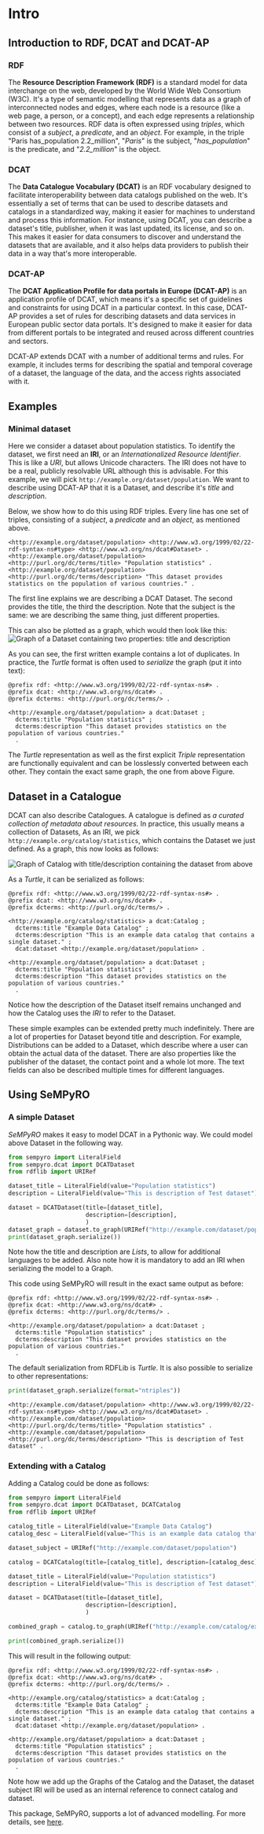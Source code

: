 # Intro

## Introduction to RDF, DCAT and DCAT-AP

### RDF

The **Resource Description Framework (RDF)** is a standard model for data interchange on the web,
developed by the World Wide Web Consortium (W3C). It's a type of semantic modelling that represents
data as a graph of interconnected nodes and edges, where each node is a resource (like a web page, a
person, or a concept), and each edge represents a relationship between two resources. RDF data is
often expressed using *triples*, which consist of a *subject*, a *predicate*, and an *object*.
For example, in the triple "Paris has_population 2.2_million", "*Paris*" is the subject,
"*has_population*" is the predicate, and "*2.2_million*" is the object.

### DCAT

The **Data Catalogue Vocabulary (DCAT)** is an RDF vocabulary designed to facilitate
interoperability between data catalogs published on the web. It's essentially a set of terms that
can be used to describe datasets and catalogs in a standardized way, making it easier for machines
to understand and process this information. For instance, using DCAT, you can describe a dataset's
title, publisher, when it was last updated, its license, and so on. This makes it easier for data
consumers to discover and understand the datasets that are available, and it also helps data
providers to publish their data in a way that's more interoperable.

### DCAT-AP

The **DCAT Application Profile for data portals in Europe (DCAT-AP)** is an application profile of
DCAT, which means it's a specific set of guidelines and constraints for using DCAT in a particular
context. In this case, DCAT-AP provides a set of rules for describing datasets and data services in
European public sector data portals. It's designed to make it easier for data from different portals
to be integrated and reused across different countries and sectors.

DCAT-AP extends DCAT with a number of additional terms and rules. For example, it includes terms for
describing the spatial and temporal coverage of a dataset, the language of the data, and the access
rights associated with it.

## Examples

### Minimal dataset

Here we consider a dataset about population statistics. To identify the dataset, we first need an
 **IRI**, or an *Internationalized Resource Identifier*. This is like a *URI*, but allows Unicode characters.
 The IRI does not have to be a real, publicly resolvable URL although this is advisable. For this
 example, we will pick `http://example.org/dataset/population`. We want to describe using DCAT-AP
 that it is a Dataset, and describe it's *title* and *description*.

 Below, we show how to do this using RDF triples. Every line has one set of triples, consisting of a
 *subject*, a *predicate* and an *object*, as mentioned above.

```nt
<http://example.org/dataset/population> <http://www.w3.org/1999/02/22-rdf-syntax-ns#type> <http://www.w3.org/ns/dcat#Dataset> .
<http://example.org/dataset/population> <http://purl.org/dc/terms/title> "Population statistics" .
<http://example.org/dataset/population> <http://purl.org/dc/terms/description> "This dataset provides statistics on the population of various countries." .
```

The first line explains we are describing a DCAT Dataset. The second provides the title, the third
the description. Note that the subject is the same: we are describing the same thing, just different
properties.

This can also be plotted as a graph, which would then look like this:
![Graph of a Dataset containing two properties: title and description](imgs/minimal_dataset.png)

As you can see, the first written example contains a lot of duplicates. In practice, the *Turtle*
format is often used to *serialize* the graph (put it into text):

```turtle
@prefix rdf: <http://www.w3.org/1999/02/22-rdf-syntax-ns#> .
@prefix dcat: <http://www.w3.org/ns/dcat#> .
@prefix dcterms: <http://purl.org/dc/terms/> .

<http://example.org/dataset/population> a dcat:Dataset ;
  dcterms:title "Population statistics" ;
  dcterms:description "This dataset provides statistics on the population of various countries."
  .
```

The *Turtle* representation as well as the first explicit *Triple* representation are functionally
equivalent and can be losslessly converted between each other. They contain the exact same graph,
the one from above Figure.

## Dataset in a Catalogue

DCAT can also describe Catalogues. A catalogue is defined as *a curated collection of metadata about
resources*. In practice, this usually means a collection of Datasets, As an IRI, we pick
`http://example.org/catalog/statistics`, which contains the Dataset we just defined. As a graph,
this now looks as follows:

![Graph of Catalog with title/description containing the dataset from above](imgs/minimal_catalog.png)

As a *Turtle*, it can be serialized as follows:

```turtle
@prefix rdf: <http://www.w3.org/1999/02/22-rdf-syntax-ns#> .
@prefix dcat: <http://www.w3.org/ns/dcat#> .
@prefix dcterms: <http://purl.org/dc/terms/> .

<http://example.org/catalog/statistics> a dcat:Catalog ;
  dcterms:title "Example Data Catalog" ;
  dcterms:description "This is an example data catalog that contains a single dataset." ;
  dcat:dataset <http://example.org/dataset/population> .

<http://example.org/dataset/population> a dcat:Dataset ;
  dcterms:title "Population statistics" ;
  dcterms:description "This dataset provides statistics on the population of various countries."
  .
```

Notice how the description of the Dataset itself remains unchanged and how the Catalog uses the
*IRI* to refer to the Dataset.

These simple examples can be extended pretty much indefinitely. There are a lot of properties for
Dataset beyond title and description. For example, Distributions can be added to a Dataset, which
describe where a user can obtain the actual data of the dataset. There are also properties like
the publisher of the dataset, the contact point and a whole lot more. The text fields can also
be described multiple times for different languages.

## Using SeMPyRO

### A simple Dataset

*SeMPyRO* makes it easy to model DCAT in a Pythonic way. We could model above Dataset in the
following way.

```python
from sempyro import LiteralField
from sempyro.dcat import DCATDataset
from rdflib import URIRef

dataset_title = LiteralField(value="Population statistics")
description = LiteralField(value="This is description of Test dataset")

dataset = DCATDataset(title=[dataset_title],
                      description=[description],
                      )
dataset_graph = dataset.to_graph(URIRef("http://example.com/dataset/population"))
print(dataset_graph.serialize())
```

Note how the title and description are *Lists*, to allow for additional languages to be added.
Also note how it is mandatory to add an IRI when serializing the model to a Graph.

This code using SeMPyRO will result in the exact same output as before:

```turtle
@prefix rdf: <http://www.w3.org/1999/02/22-rdf-syntax-ns#> .
@prefix dcat: <http://www.w3.org/ns/dcat#> .
@prefix dcterms: <http://purl.org/dc/terms/> .

<http://example.org/dataset/population> a dcat:Dataset ;
  dcterms:title "Population statistics" ;
  dcterms:description "This dataset provides statistics on the population of various countries."
  .
```

The default serialization from RDFLib is *Turtle*. It is also possible to serialize to other
representations:

```python
print(dataset_graph.serialize(format="ntriples"))
```

```
<http://example.com/dataset/population> <http://www.w3.org/1999/02/22-rdf-syntax-ns#type> <http://www.w3.org/ns/dcat#Dataset> .
<http://example.com/dataset/population> <http://purl.org/dc/terms/title> "Population statistics" .
<http://example.com/dataset/population> <http://purl.org/dc/terms/description> "This is description of Test dataset" .
```

### Extending with a Catalog

Adding a Catalog could be done as follows:

```python
from sempyro import LiteralField
from sempyro.dcat import DCATDataset, DCATCatalog
from rdflib import URIRef

catalog_title = LiteralField(value="Example Data Catalog")
catalog_desc = LiteralField(value="This is an example data catalog that contains a single dataset.")

dataset_subject = URIRef("http://example.com/dataset/population")

catalog = DCATCatalog(title=[catalog_title], description=[catalog_desc], dataset=[dataset_subject])

dataset_title = LiteralField(value="Population statistics")
description = LiteralField(value="This is description of Test dataset")

dataset = DCATDataset(title=[dataset_title],
                      description=[description],
                      )

combined_graph = catalog.to_graph(URIRef("http://example.com/catalog/example")) + dataset.to_graph(dataset_subject)

print(combined_graph.serialize())
```

This will result in the following output:

```turtle
@prefix rdf: <http://www.w3.org/1999/02/22-rdf-syntax-ns#> .
@prefix dcat: <http://www.w3.org/ns/dcat#> .
@prefix dcterms: <http://purl.org/dc/terms/> .

<http://example.org/catalog/statistics> a dcat:Catalog ;
  dcterms:title "Example Data Catalog" ;
  dcterms:description "This is an example data catalog that contains a single dataset." ;
  dcat:dataset <http://example.org/dataset/population> .

<http://example.org/dataset/population> a dcat:Dataset ;
  dcterms:title "Population statistics" ;
  dcterms:description "This dataset provides statistics on the population of various countries."
  .
```

Note how we add up the Graphs of the Catalog and the Dataset, the dataset subject IRI will be used as an internal 
reference to connect catalog and dataset.


This package, SeMPyRO, supports a lot of advanced modelling. For more details, see [here](Models.md).
